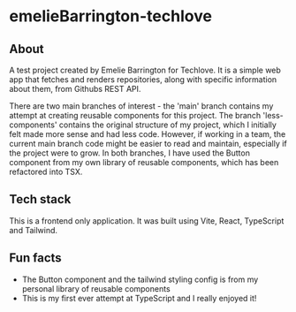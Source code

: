 # emelieBarrington-techlove

## About 

A test project created by Emelie Barrington for Techlove. It is a simple web app that fetches and renders repositories, along with specific information about them, from Githubs REST API.

There are two main branches of interest - the 'main' branch contains my attempt at creating reusable components for this project. The branch 'less-components' contains the original structure of my project, which I initially felt made more sense and had less code. However, if working in a team, the current main branch code might be easier to read and maintain, especially if the project were to grow. In both branches, I have used the Button component from my own library of reusable components, which has been refactored into TSX.

## Tech stack

This is a frontend only application. It was built using Vite, React, TypeScript and Tailwind. 


## Fun facts

- The Button component and the tailwind styling config is from my personal library of reusable components
- This is my first ever attempt at TypeScript and I really enjoyed it! 
